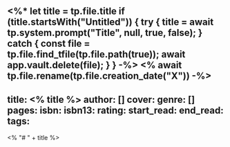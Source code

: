 <%*
let title = tp.file.title
if (title.startsWith("Untitled")) {
	try {
		title = await tp.system.prompt("Title", null, true, false);
	} catch {
		const file = tp.file.find_tfile(tp.file.path(true));
		await app.vault.delete(file);
	}
}
-%>
<% await tp.file.rename(tp.file.creation_date("X")) -%>
---
title: <% title %>
author: []
cover:
genre: []
pages:
isbn:
isbn13:
rating:
start_read:
end_read:
tags:
---

<% "# " + title %>
